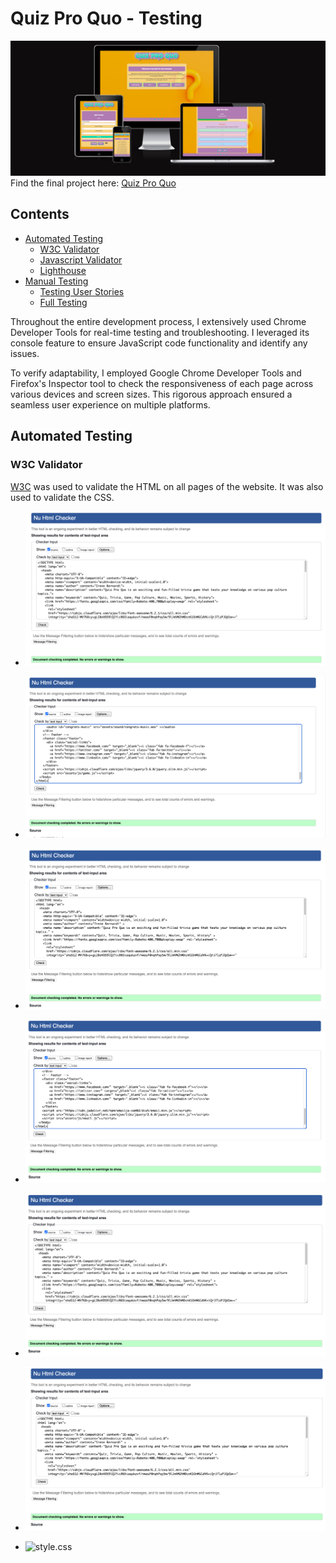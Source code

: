 # Quiz Pro Quo - Testing
![Quiz Pro Quo](documentation/features/am-i-responsive.png)
Find the final project here: [Quiz Pro Quo](https://irebernardidev.github.io/Quiz-Pro-Quo/)

## Contents

- [Automated Testing](#automated-testing)
  * [W3C Validator](#w3c-validator)
  * [Javascript Validator](#javascript-validator)
  * [Lighthouse](#lighthouse)
- [Manual Testing](#manual-testing)
  * [Testing User Stories](#testing-user-stories)
  * [Full Testing](#full-testing)

Throughout the entire development process, I extensively used Chrome Developer Tools for real-time testing and troubleshooting. I leveraged its console feature to ensure JavaScript code functionality and identify any issues.

To verify adaptability, I employed Google Chrome Developer Tools and Firefox's Inspector tool to check the responsiveness of each page across various devices and screen sizes. This rigorous approach ensured a seamless user experience on multiple platforms.

## Automated Testing

### W3C Validator
[W3C](https://validator.w3.org/) was used to validate the HTML on all pages of the website. It was also used to validate the CSS.

* ![index.html](TESTING/W3C/index-w3.png)

* ![game.html](TESTING/W3C/game-w3.png)

* ![leaderboard.html](TESTING/W3C/leaderboard-w3.png)

* ![contact-form.html](TESTING/W3C/contact-w3.png)

* ![404.html](TESTING/W3C/404-w3.png)

* ![500.html](TESTING/W3C/500-w3.png)

* ![style.css](TESTING/W3C/css-w3.png)
